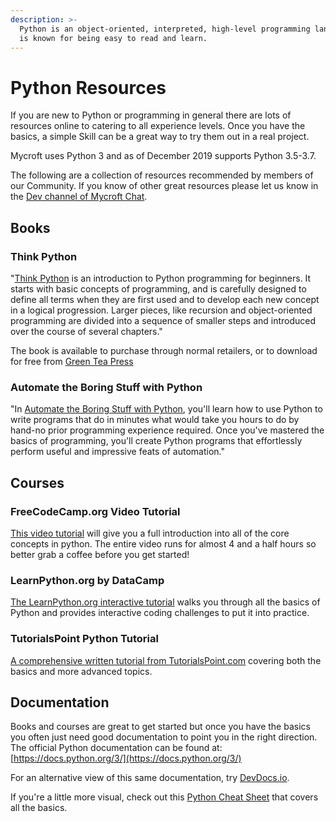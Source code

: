 ```yaml
---
description: >-
  Python is an object-oriented, interpreted, high-level programming language. It
  is known for being easy to read and learn.
---
```


# Python Resources

If you are new to Python or programming in general there are lots of resources online to catering to all experience levels. Once you have the basics, a simple Skill can be a great way to try them out in a real project.

Mycroft uses Python 3 and as of December 2019 supports Python 3.5-3.7.

The following are a collection of resources recommended by members of our Community. If you know of other great resources please let us know in the [Dev channel of Mycroft Chat](https://chat.mycroft.ai/community/channels/dev).

## Books

### Think Python

"[Think Python](https://greenteapress.com/wp/think-python-2e/) is an introduction to Python programming for beginners. It starts with basic concepts of programming, and is carefully designed to define all terms when they are first used and to develop each new concept in a logical progression. Larger pieces, like recursion and object-oriented programming are divided into a sequence of smaller steps and introduced over the course of several chapters."

The book is available to purchase through normal retailers, or to download for free from [Green Tea Press](https://greenteapress.com/wp/think-python-2e/)

### Automate the Boring Stuff with Python

"In [Automate the Boring Stuff with Python](https://automatetheboringstuff.com/), you'll learn how to use Python to write programs that do in minutes what would take you hours to do by hand-no prior programming experience required. Once you've mastered the basics of programming, you'll create Python programs that effortlessly perform useful and impressive feats of automation."

## Courses

### FreeCodeCamp.org Video Tutorial

[This video tutorial](https://www.youtube.com/watch?v=rfscVS0vtbw) will give you a full introduction into all of the core concepts in python. The entire video runs for almost 4 and a half hours so better grab a coffee before you get started!

### LearnPython.org by DataCamp

[The LearnPython.org interactive tutorial](https://www.learnpython.org/) walks you through all the basics of Python and provides interactive coding challenges to put it into practice.

### TutorialsPoint Python Tutorial

[A comprehensive written tutorial from TutorialsPoint.com](https://www.tutorialspoint.com/python) covering both the basics and more advanced topics.

## Documentation

Books and courses are great to get started but once you have the basics you often just need good documentation to point you in the right direction. The official Python documentation can be found at: [https://docs.python.org/3/](https://docs.python.org/3/)

For an alternative view of this same documentation, try [DevDocs.io](https://devdocs.io/python~3.7/).

If you're a little more visual, check out this [Python Cheat Sheet](https://websitesetup.org/python-cheat-sheet/) that covers all the basics.


